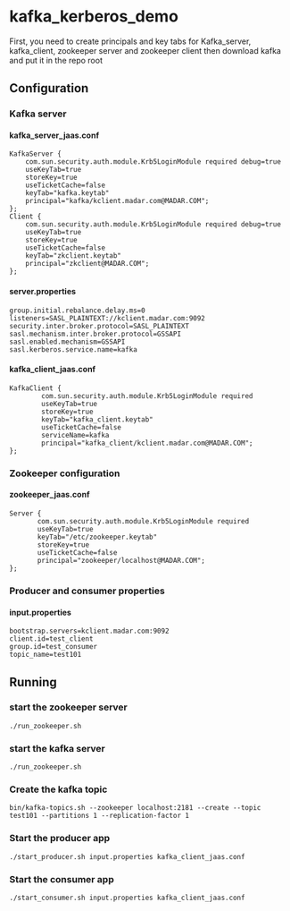# kafka_kerberos_demo
First, you need to create principals and key tabs for Kafka_server, kafka_client, zookeeper server and zookeeper client then download kafka and put it in the repo root
## Configuration
### Kafka server
#### kafka_server_jaas.conf
```
KafkaServer {
    com.sun.security.auth.module.Krb5LoginModule required debug=true
    useKeyTab=true
    storeKey=true
    useTicketCache=false
    keyTab="kafka.keytab"
    principal="kafka/kclient.madar.com@MADAR.COM";
};
Client {
    com.sun.security.auth.module.Krb5LoginModule required debug=true
    useKeyTab=true
    storeKey=true
    useTicketCache=false
    keyTab="zkclient.keytab"
    principal="zkclient@MADAR.COM";
};

```
#### server.properties
```
group.initial.rebalance.delay.ms=0
listeners=SASL_PLAINTEXT://kclient.madar.com:9092
security.inter.broker.protocol=SASL_PLAINTEXT
sasl.mechanism.inter.broker.protocol=GSSAPI
sasl.enabled.mechanism=GSSAPI
sasl.kerberos.service.name=kafka
```
#### kafka_client_jaas.conf
```
KafkaClient {
      	com.sun.security.auth.module.Krb5LoginModule required
        useKeyTab=true
        storeKey=true
        keyTab="kafka_client.keytab"
        useTicketCache=false
        serviceName=kafka
        principal="kafka_client/kclient.madar.com@MADAR.COM";
};
```
### Zookeeper configuration
#### zookeeper_jaas.conf
```
Server {
       com.sun.security.auth.module.Krb5LoginModule required
       useKeyTab=true
       keyTab="/etc/zookeeper.keytab"
       storeKey=true
       useTicketCache=false
       principal="zookeeper/localhost@MADAR.COM";
};
```
### Producer and consumer properties
#### input.properties
```
bootstrap.servers=kclient.madar.com:9092
client.id=test_client
group.id=test_consumer
topic_name=test101
```
## Running
### start the zookeeper server
```
./run_zookeeper.sh
```
### start the kafka server
```
./run_zookeeper.sh
```
### Create the kafka topic
```
bin/kafka-topics.sh --zookeeper localhost:2181 --create --topic test101 --partitions 1 --replication-factor 1
```
### Start the producer app
```
./start_producer.sh input.properties kafka_client_jaas.conf
```
### Start the consumer app
```
./start_consumer.sh input.properties kafka_client_jaas.conf
```
